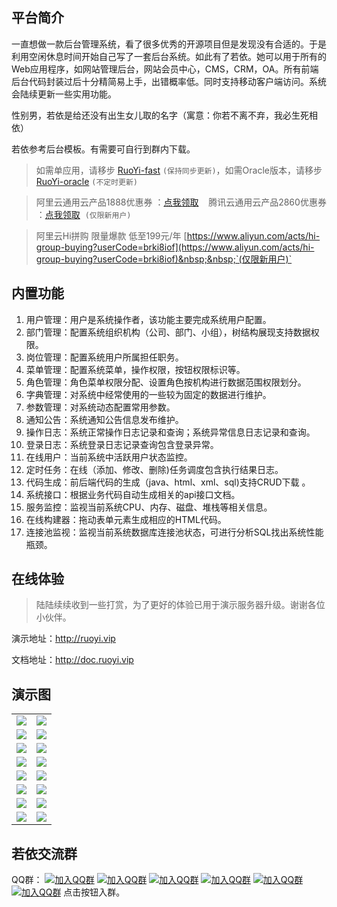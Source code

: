 ## 平台简介

一直想做一款后台管理系统，看了很多优秀的开源项目但是发现没有合适的。于是利用空闲休息时间开始自己写了一套后台系统。如此有了若依。她可以用于所有的Web应用程序，如网站管理后台，网站会员中心，CMS，CRM，OA。所有前端后台代码封装过后十分精简易上手，出错概率低。同时支持移动客户端访问。系统会陆续更新一些实用功能。

性别男，若依是给还没有出生女儿取的名字（寓意：你若不离不弃，我必生死相依）

若依参考后台模板。有需要可自行到群内下载。

> 如需单应用，请移步 [RuoYi-fast](https://gitee.com/y_project/RuoYi-fast)  `(保持同步更新)`，如需Oracle版本，请移步 [RuoYi-oracle](http://doc.ruoyi.vip/#/standard/xmkz)  `(不定时更新)`

> 阿里云通用云产品1888优惠券 ：[点我领取](https://promotion.aliyun.com/ntms/yunparter/invite.html?userCode=brki8iof)&nbsp;&nbsp;&nbsp;&nbsp;腾讯云通用云产品2860优惠券 ：[点我领取](https://cloud.tencent.com/redirect.php?redirect=1025&cps_key=198c8df2ed259157187173bc7f4f32fd&from=console)&nbsp;&nbsp;`(仅限新用户)`

> 阿里云Hi拼购 限量爆款 低至199元/年 [https://www.aliyun.com/acts/hi-group-buying?userCode=brki8iof](https://www.aliyun.com/acts/hi-group-buying?userCode=brki8iof)&nbsp;&nbsp;`(仅限新用户)`

## 内置功能

1.  用户管理：用户是系统操作者，该功能主要完成系统用户配置。
2.  部门管理：配置系统组织机构（公司、部门、小组），树结构展现支持数据权限。
3.  岗位管理：配置系统用户所属担任职务。
4.  菜单管理：配置系统菜单，操作权限，按钮权限标识等。
5.  角色管理：角色菜单权限分配、设置角色按机构进行数据范围权限划分。
6.  字典管理：对系统中经常使用的一些较为固定的数据进行维护。
7.  参数管理：对系统动态配置常用参数。
8.  通知公告：系统通知公告信息发布维护。
9.  操作日志：系统正常操作日志记录和查询；系统异常信息日志记录和查询。
10. 登录日志：系统登录日志记录查询包含登录异常。
11. 在线用户：当前系统中活跃用户状态监控。
12. 定时任务：在线（添加、修改、删除)任务调度包含执行结果日志。
13. 代码生成：前后端代码的生成（java、html、xml、sql)支持CRUD下载 。
14. 系统接口：根据业务代码自动生成相关的api接口文档。
15. 服务监控：监视当前系统CPU、内存、磁盘、堆栈等相关信息。
16. 在线构建器：拖动表单元素生成相应的HTML代码。
17. 连接池监视：监视当前系统数据库连接池状态，可进行分析SQL找出系统性能瓶颈。
## 在线体验 
> 陆陆续续收到一些打赏，为了更好的体验已用于演示服务器升级。谢谢各位小伙伴。

演示地址：http://ruoyi.vip  

文档地址：http://doc.ruoyi.vip

## 演示图

<table>
    <tr>
        <td><img src="https://oscimg.oschina.net/oscnet/25b5e333768d013d45a990c152dbe4d9d6e.jpg"/></td>
        <td><img src="https://oscimg.oschina.net/oscnet/5ac52ccc07a59f12205948c9408791f5c5b.jpg"/></td>
    </tr>
    <tr>
        <td><img src="https://oscimg.oschina.net/oscnet/66f8b5b24720dabe0e11ae84bd1ad4b038e.jpg"/></td>
        <td><img src="https://oscimg.oschina.net/oscnet/a46f34786bc9fc400697b6f3677be5bb3f0.jpg"/></td>
    </tr>
    <tr>
        <td><img src="https://oscimg.oschina.net/oscnet/6010201b078dbc9e1d8c09c6a3e53f4344c.jpg"/></td>
        <td><img src="https://oscimg.oschina.net/oscnet/058928ad3a6e6de67b43d62d42dbf071355.jpg"/></td>
    </tr>
	<tr>
        <td><img src="https://oscimg.oschina.net/oscnet/21acdcade5e306f2c5d7ae26993b4e6bd06.jpg"/></td>
        <td><img src="https://oscimg.oschina.net/oscnet/ad5ea3c4c2ea2e91d1f05f6cc384cbad2a1.jpg"/></td>
    </tr>	 
    <tr>
        <td><img src="https://oscimg.oschina.net/oscnet/6ca845cca1701fbf71881efe4f341c82f99.jpg"/></td>
        <td><img src="https://oscimg.oschina.net/oscnet/e3aeb8fff585594f6e947218e14f2806ea1.jpg"/></td>
    </tr>
	<tr>
        <td><img src="https://oscimg.oschina.net/oscnet/197ddc2fdffc27020f8624bd7ca1a971f61.jpg"/></td>
        <td><img src="https://oscimg.oschina.net/oscnet/a2dabea752d7d70aede20908dee0b419829.jpg"/></td>
    </tr>
	<tr>
        <td><img src="https://oscimg.oschina.net/oscnet/c5699c5726b5aebde71a37bb5163d840bc2.jpg"/></td>
        <td><img src="https://oscimg.oschina.net/oscnet/24740d59377e826d0d8664ebad66dc84abd.jpg"/></td>
    </tr>
	<tr>
        <td><img src="https://oscimg.oschina.net/oscnet/bbe7fe1048d29217ba73bd3ed88d6743b55.jpg"/></td>
        <td><img src="https://oscimg.oschina.net/oscnet/5f3d39a141f21f81b90536f391b8408f1fa.jpg"/></td>
    </tr>
</table>


## 若依交流群

QQ群： [![加入QQ群](https://img.shields.io/badge/已满-1389287-blue.svg)](https://jq.qq.com/?_wv=1027&k=5HBAaYN)  [![加入QQ群](https://img.shields.io/badge/已满-1679294-blue.svg)](https://jq.qq.com/?_wv=1027&k=5cHeRVW)  [![加入QQ群](https://img.shields.io/badge/已满-1529866-blue.svg)](https://jq.qq.com/?_wv=1027&k=53R0L5Z)  [![加入QQ群](https://img.shields.io/badge/已满-1772718-blue.svg)](https://jq.qq.com/?_wv=1027&k=5g75dCU)  [![加入QQ群](https://img.shields.io/badge/已满-1366522-blue.svg)](https://jq.qq.com/?_wv=1027&k=58cPoHA)  [![加入QQ群](https://img.shields.io/badge/1382251-blue.svg)](https://jq.qq.com/?_wv=1027&k=5Ofd4Pb)  点击按钮入群。
